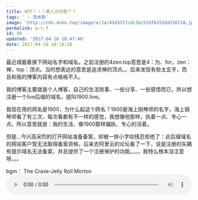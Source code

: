 ```yaml
---
title: WTF！！！黑人问号脸？？
tags: ' - 流水账'
image: 'http://cdn.4zen.top/image/e/1a/43d3317cdc1bc52df6152dd336718.jpg'
permalink: w-t-f
id: 99
updated: '2017-04-16 10:47:40'
date: 2017-04-16 10:10:28
---
```


最近琢磨着换下网站名字和域名。之前注册的4zen.top意思是4：为、for。zen：禅，top：顶点。当时想表达的意思是追求禅的顶点。。后来发现有些太玄乎，而且和我的博客内容有点格格不入。

我的博客主要就是个人博客，自己的生活琐事、一些分享、一些感悟而已，所以想注册一个live后缀的域名，就叫1900.live。

我现在用的网名是1900，为什么起这个网名？1900是海上刚琴师的名字，海上钢琴师看了有三次，每次看都有不一样的感觉，我想像他那样，执着一点、专心一点。所以意思就是：我的生活、像1900那样偏执、专心的活着。

但是...今兴高采烈的打开网站准备备案，却被一排小字给残忍拒绝了：此后缀域名的网站客户暂无法取得备案资格，后来去阿里云的论坛看了一下，说是注册的矢耦有提示域名无法备案，并且提供了一个注册保护的功能。。。。我特么根本没注意呀。。。

bgm： The Crave-Jelly Roll Morton
<audio class="wp-audio-shortcode" id="artbgm" loop="1" preload="auto" style="width: 100%;" controls="controls" src="http://cdn.4zen.top/1.mp3"></audio>


